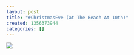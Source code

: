 ```yaml
---
layout: post
title: "#ChristmasEve (at The Beach At 10th)"
created: 1356373944
categories: []
---
```

<img src="http://24.media.tumblr.com/3ca95e3243745a01645aa8f82449be82/tumblr_mfjsu1IpfK1rsr8w3o1_500.jpg"/><br/><br/>
